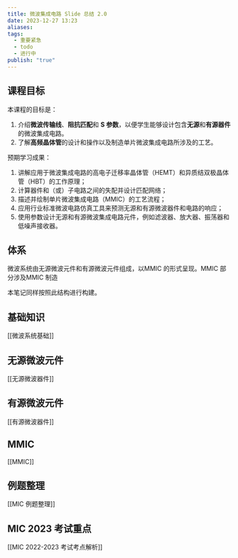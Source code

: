 ```yaml
---
title: 微波集成电路 Slide 总结 2.0
date: 2023-12-27 13:23
aliases: 
tags:
  - 重要紧急
  - todo
  - 进行中
publish: "true"
---
```

## 课程目标

本课程的目标是：  
1. 介绍**微波传输线**、**阻抗匹配**和 **S 参数**，以便学生能够设计包含**无源**和**有源器件**的微波集成电路。
2. 了解**高频晶体管**的设计和操作以及制造单片微波集成电路所涉及的工艺。

预期学习成果：
1. 讲解应用于微波集成电路的高电子迁移率晶体管（HEMT）和异质结双极晶体管（HBT）的工作原理； 
2. 计算器件和（或）子电路之间的失配并设计匹配网络； 
3. 描述并绘制单片微波集成电路（MMIC）的工艺流程； 
4. 应用行业标准微波电路仿真工具来预测无源和有源微波器件和电路的响应；
5. 使用参数设计无源和有源微波集成电路元件，例如滤波器、放大器、振荡器和低噪声接收器。

## 体系

微波系统由无源微波元件和有源微波元件组成，以MMIC 的形式呈现。MMIC 部分涉及MMIC 制造

本笔记同样按照此结构进行构建。

## 基础知识

[[微波系统基础]]

## 无源微波元件

[[无源微波器件]]

## 有源微波元件

[[有源微波器件]]

## MMIC

[[MMIC]]

## 例题整理

[[MIC 例题整理]]

## MIC 2023 考试重点

[[MIC 2022-2023 考试考点解析]]
